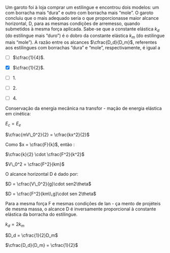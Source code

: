 

Um garoto foi à loja comprar um estilingue e encontrou dois modelos: um com borracha mais “dura” e outro com borracha mais “mole”. O garoto concluiu que o mais adequado seria o que proporcionasse maior alcance horizontal, D, para as mesmas condições de arremesso, quando submetidos à mesma força aplicada. Sabe-se que a constante elástica $k_d$ (do estilingue mais “duro”) é o dobro da constante elástica $k_m$ (do estilingue mais “mole”). A razão entre os alcances $\cfrac{D_d}{D_m}$, referentes aos estilingues com borrachas “dura” e “mole”, respectivamente, é igual a



- [ ] $\cfrac{1}{4}$.
- [x] $\cfrac{1}{2}$.
- [ ] $1$.
- [ ] $2$.
- [ ] $4$.


Conservação da energia mecânica na transfor - mação de energia elástica em cinética:

$E_c = E_e$

$\cfrac{mV\_0^2}{2} = \cfrac{kx^2}{2}$

Como $x = \cfrac{F}{k}$, então :

$\cfrac{k}{2} \cdot \cfrac{F^2}{k^2}$

$V\_0^2 = \cfrac{F^2}{km}$

O alcance horizontal D é dado por:

$D = \cfrac{V\_0^2}{g}\cdot sen2\theta$

$D = \cfrac{F^2}{km\\,g}\cdot sen 2\theta$

Para a mesma força F e mesmas condições de lan - ça mento de projéteis de mesma massa, o alcance D é inversamente proporcional à constante elástica da borracha do estilingue.

$k_d = 2k_m$

$D_d = \cfrac{1}{2}D_m$

$\cfrac{D_d}{D_m} = \cfrac{1}{2}$
